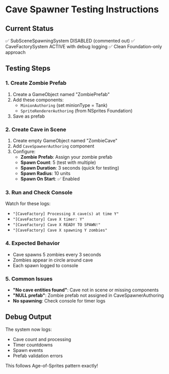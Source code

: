 # Cave Spawner Testing Instructions

## Current Status
✅ SubSceneSpawningSystem DISABLED (commented out)
✅ CaveFactorySystem ACTIVE with debug logging
✅ Clean Foundation-only approach

## Testing Steps

### 1. Create Zombie Prefab
1. Create a GameObject named "ZombiePrefab"
2. Add these components:
   - `MinionAuthoring` (set minionType = Tank)
   - `SpriteRendererAuthoring` (from NSprites Foundation)
3. Save as prefab

### 2. Create Cave in Scene
1. Create empty GameObject named "ZombieCave"
2. Add `CaveSpawnerAuthoring` component
3. Configure:
   - **Zombie Prefab**: Assign your zombie prefab
   - **Spawn Count**: 5 (test with multiple)
   - **Spawn Duration**: 3 seconds (quick for testing)
   - **Spawn Radius**: 10 units
   - **Spawn On Start**: ✅ Enabled

### 3. Run and Check Console
Watch for these logs:
- `"[CaveFactory] Processing X cave(s) at time Y"`
- `"[CaveFactory] Cave X timer: Y"`
- `"[CaveFactory] Cave X READY TO SPAWN!"`
- `"[CaveFactory] Cave X spawning Y zombies"`

### 4. Expected Behavior
- Cave spawns 5 zombies every 3 seconds
- Zombies appear in circle around cave
- Each spawn logged to console

### 5. Common Issues
- **"No cave entities found"**: Cave not in scene or missing components
- **"NULL prefab"**: Zombie prefab not assigned in CaveSpawnerAuthoring
- **No spawning**: Check console for timer logs

## Debug Output
The system now logs:
- Cave count and processing
- Timer countdowns
- Spawn events
- Prefab validation errors

This follows Age-of-Sprites pattern exactly!